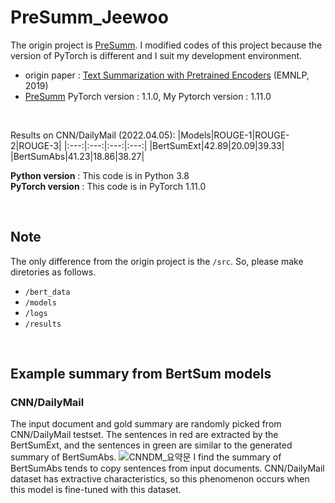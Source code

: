 # PreSumm_Jeewoo
The origin project is [PreSumm](https://github.com/nlpyang/PreSumm). I modified codes of this project because the version of PyTorch is different and I suit my development environment.

* origin paper : [Text Summarization with Pretrained Encoders](https://arxiv.org/abs/1908.08345) (EMNLP, 2019)
* [PreSumm](https://github.com/nlpyang/PreSumm) PyTorch version : 1.1.0, My Pytorch version : 1.11.0

<br>

Results on CNN/DailyMail (2022.04.05):
|Models|ROUGE-1|ROUGE-2|ROUGE-3|
|:---:|:---:|:---:|:---:|
|BertSumExt|42.89|20.09|39.33|
|BertSumAbs|41.23|18.86|38.27|

<strong>Python version</strong> : This code is in Python 3.8 <br>
<strong>PyTorch version</strong> : This code is in PyTorch 1.11.0 <br>

<br>

## Note
The only difference from the origin project is the `/src`. So, please make diretories as follows. 
* `/bert_data`
* `/models`
* `/logs`
* `/results`

<br>

## Example summary from BertSum models
### CNN/DailyMail
The input document and gold summary are randomly picked from CNN/DailyMail testset. The sentences in red are extracted by the BertSumExt, and the sentences in green are similar to the generated summary of BertSumAbs. 
![CNNDM_요약문](https://user-images.githubusercontent.com/39071676/161654697-80133096-ffa2-4086-95b0-78b095ac026b.png)
I find the summary of BertSumAbs tends to copy sentences from input documents. CNN/DailyMail dataset has extractive characteristics, so this phenomenon occurs when this model is fine-tuned with this dataset.
